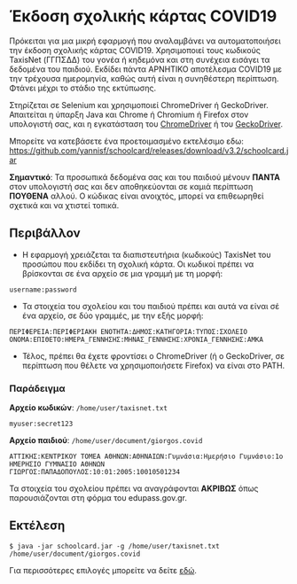 # Έκδοση σχολικής κάρτας COVID19

Πρόκειται για μια μικρή εφαρμογή που αναλαμβάνει να αυτοματοποιήσει την έκδοση σχολικής κάρτας COVID19.
Χρησιμοποιεί τους κωδικούς TaxisNet (ΓΓΠΣΔΔ) του γονέα ή κηδεμόνα και στη συνέχεια εισάγει τα δεδομένα του παιδιού.
Εκδίδει πάντα ΑΡΝΗΤΙΚΟ αποτέλεσμα COVID19 με την τρέχουσα ημερομηνία, καθώς αυτή είναι η συνηθέστερη περίπτωση.
Φτάνει μέχρι το στάδιο της εκτύπωσης.

Στηρίζεται σε Selenium και χρησιμοποιεί ChromeDriver ή GeckoDriver. 
Απαιτείται η ύπαρξη Java και Chrome ή Chromium ή Firefox στον υπολογιστή σας, 
και η εγκατάσταση του [ChromeDriver](https://chromedriver.chromium.org/downloads)
ή του [GeckoDriver](https://github.com/mozilla/geckodriver/releases).

Μπορείτε να κατεβάσετε ένα προετοιμασμένο εκτελέσιμο εδω: https://github.com/yannisf/schoolcard/releases/download/v3.2/schoolcard.jar

**Σημαντικό**: Τα προσωπικά δεδομένα σας και του παιδιού μένουν **ΠΑΝΤΑ** στον υπολογιστή σας και δεν αποθηκεύονται 
σε καμιά περίπτωση **ΠΟΥΘΕΝΑ** αλλού. Ο κώδικας είναι ανοιχτός, μπορεί να επιθεωρηθεί σχετικά και να χτιστεί τοπικά.

## Περιβάλλον

* Η εφαρμογή χρειάζεται τα διαπιστευτήρια (κωδικούς) TaxisNet του προσώπου που εκδίδει τη σχολική κάρτα.
Οι κωδικοί πρέπει να βρίσκονται σε ένα αρχείο σε μια γραμμή με τη μορφή:
```
username:password
```

* Τα στοιχεία του σχολείου και του παιδιού πρέπει και αυτά να είναι σέ ένα αρχείο, σε δύο γραμμές, με την εξής μορφή:

```
ΠΕΡΙΦΕΡΕΙΑ:ΠΕΡΙΦΕΡΙΑΚΗ ΕΝΟΤΗΤΑ:ΔΗΜΟΣ:ΚΑΤΗΓΟΡΙΑ:ΤΥΠΟΣ:ΣΧΟΛΕΙΟ
ΟΝΟΜΑ:ΕΠΙΘΕΤΟ:ΗΜΕΡΑ_ΓΕΝΝΗΣΗΣ:ΜΗΝΑΣ_ΓΕΝΝΗΣΗΣ:ΧΡΟΝΙΑ_ΓΕΝΝΗΣΗΣ:ΑΜΚΑ
```

* Τέλος, πρέπει θα έχετε φροντίσει ο ChromeDriver (ή ο GeckoDriver, σε περίπτωση που θέλετε να χρησιμοποιήσετε Firefox) να είναι στο PATH. 

### Παράδειγμα

**Αρχείο κωδικών**: `/home/user/taxisnet.txt`
```
myuser:secret123
```

**Αρχείο παιδιού**: `/home/user/document/giorgos.covid`

```
ΑΤΤΙΚΗΣ:ΚΕΝΤΡΙΚΟΥ ΤΟΜΕΑ ΑΘΗΝΩΝ:ΑΘΗΝΑΙΩΝ:Γυμνάσια:Ημερήσιο Γυμνάσιο:1ο ΗΜΕΡΗΣΙΟ ΓΥΜΝΑΣΙΟ ΑΘΗΝΩΝ
ΓΙΩΡΓΟΣ:ΠΑΠΑΔΟΠΟΥΛΟΣ:10:01:2005:10010501234
```

Τα στοιχεία του σχολείου πρέπει να αναγράφονται **ΑΚΡΙΒΩΣ** όπως παρουσιάζονται στη φόρμα του edupass.gov.gr.

## Εκτέλεση

    $ java -jar schoolcard.jar -g /home/user/taxisnet.txt /home/user/document/giorgos.covid


Για περισσότερες επιλογές μπορείτε να δείτε [εδώ](OPTIONS.md).
